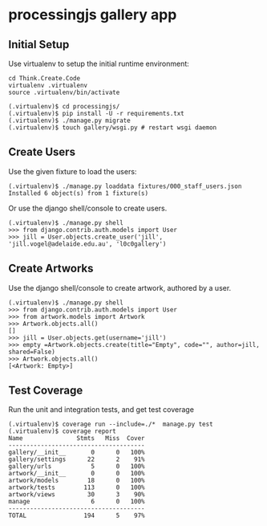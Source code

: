 processingjs gallery app
========================


Initial Setup
-------------

Use virtualenv to setup the initial runtime environment:

    cd Think.Create.Code
    virtualenv .virtualenv
    source .virtualenv/bin/activate

    (.virtualenv)$ cd processingjs/
    (.virtualenv)$ pip install -U -r requirements.txt
    (.virtualenv)$ ./manage.py migrate
    (.virtualenv)$ touch gallery/wsgi.py # restart wsgi daemon


Create Users
------------
Use the given fixture to load the users:

    (.virtualenv)$ ./manage.py loaddata fixtures/000_staff_users.json
    Installed 6 object(s) from 1 fixture(s)


Or use the django shell/console to create users.

    (.virtualenv)$ ./manage.py shell
    >>> from django.contrib.auth.models import User
    >>> jill = User.objects.create_user('jill', 'jill.vogel@adelaide.edu.au', 'l0c0gallery')


Create Artworks
---------------
Use the django shell/console to create artwork, authored by a user.

    (.virtualenv)$ ./manage.py shell
    >>> from django.contrib.auth.models import User
    >>> from artwork.models import Artwork
    >>> Artwork.objects.all()
    []
    >>> jill = User.objects.get(username='jill')
    >>> empty =Artwork.objects.create(title="Empty", code="", author=jill, shared=False)
    >>> Artwork.objects.all()
    [<Artwork: Empty>]


Test Coverage
-------------
Run the unit and integration tests, and get test coverage

    (.virtualenv)$ coverage run --include=./*  manage.py test
    (.virtualenv)$ coverage report
    Name               Stmts   Miss  Cover
    --------------------------------------
    gallery/__init__       0      0   100%
    gallery/settings      22      2    91%
    gallery/urls           5      0   100%
    artwork/__init__       0      0   100%
    artwork/models        18      0   100%
    artwork/tests        113      0   100%
    artwork/views         30      3    90%
    manage                 6      0   100%
    --------------------------------------
    TOTAL                194      5    97%
